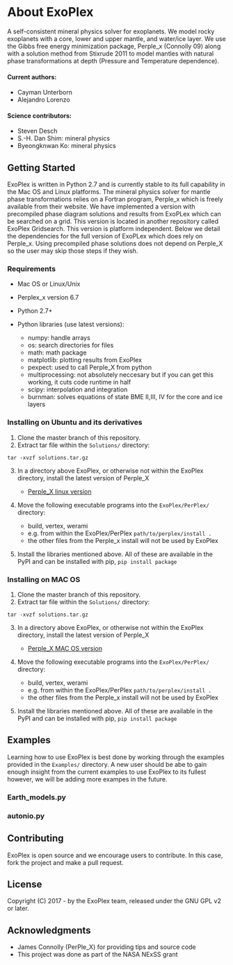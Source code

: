 # About ExoPlex
A self-consistent mineral physics solver for exoplanets. We model rocky exoplanets with a core, lower and upper mantle, and water/ice layer. We use the Gibbs free energy minimization package, Perple_x (Connolly 09) along with a solution method from Stixrude 2011 to model mantles with natural phase transformations at depth (Pressure and Temperature dependence). 

#### Current authors:
- Cayman Unterborn
- Alejandro Lorenzo

#### Science contributors:
- Steven Desch
- S.-H. Dan Shim: mineral physics
- Byeongknwan Ko: mineral physics

## Getting Started

ExoPlex is written in Python 2.7 and is currently stable to its full capability in the Mac OS and Linux platforms. The mineral physics solver for mantle phase transformations relies on a Fortran program, Perple_x which is freely available from their website.
We have implemented a version with precompiled phase diagram solutions and results from ExoPLex which can be searched on a grid. This version is located in another repository called ExoPlex Gridsearch. This version is platform independent.
Below we detail the dependencies for the full version of ExoPLex which does rely on Perple_x. Using precompiled phase solutions does not depend on Perple_X so the user may skip those steps if they wish.

### Requirements 

- Mac OS or Linux/Unix

- Perplex_x version 6.7

- Python 2.7+

- Python libraries (use latest versions):
  - numpy: handle arrays 
  - os: search directories for files
  - math: math package 
  - matplotlib: plotting results from ExoPlex
  - pexpect: used to call Perple_X from python
  - multiprocessing: not absolutely neccesary but if you can get this working, it cuts code runtime in half 
  - scipy: interpolation and integration
  - burnman: solves equations of state BME II,III, IV for the core and ice layers

 
### Installing on Ubuntu and its derivatives

1. Clone the master branch of this repository. 
2. Extract tar file within the ```Solutions/``` directory:

```
tar -xvzf solutions.tar.gz
```

3. In a directory above ExoPlex, or otherwise not within the ExoPlex directory, install the latest version of Perple_X
    - [Perple_X linux version](http://www.perplex.ethz.ch/perplex/ibm_and_mac_archives/LINUX/Links_for_the_latest_LINUX_version_of_Perple_X.html) 
    


4. Move the following executable programs into the ```ExoPlex/PerPlex/``` directory:
   - build, vertex, werami
   - e.g. from within the ExoPlex/PerPlex   ```path/to/perplex/install .```
   - the other files from the Perple_x install will not be used by ExoPlex

5. Install the libraries mentioned above. All of these are available in the PyPI and can be installed with pip, ```pip install package```


### Installing on MAC OS

1. Clone the master branch of this repository. 
2. Extract tar file within the ```Solutions/``` directory:

```
tar -xvzf solutions.tar.gz
```

3. In a directory above ExoPlex, or otherwise not within the ExoPlex directory, install the latest version of Perple_X
    - [Perple_X MAC OS version](http://www.perplex.ethz.ch/perplex/ibm_and_mac_archives/OSX/) 
    

4. Move the following executable programs into the ```ExoPlex/PerPlex/``` directory:
   - build, vertex, werami
   - e.g. from within the ExoPlex/PerPlex   ```path/to/perplex/install .```
   - the other files from the Perple_x install will not be used by ExoPlex

5. Install the libraries mentioned above. All of these are available in the PyPI and can be installed with pip, ```pip install package```


## Examples

Learning how to use ExoPlex is best done by working through the examples provided in the ```Examples/``` directory. A new user should be abe to gain enough insight from the current examples to use ExoPlex to its fullest however, we will be adding more exampes in the future.

### Earth_models.py

### autonio.py

## Contributing

ExoPlex is open source and we encourage users to contribute. In this case, fork the project and make a pull request. 



## License

Copyright (C) 2017 - by the ExoPlex team, released under the GNU
GPL v2 or later.

## Acknowledgments

* James Connolly (PerPle_X) for providing tips and source code
* This project was done as part of the NASA NExSS grant

